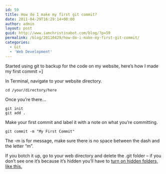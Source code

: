 ```yaml
---
id: 59
title: How do I make my first git commit?
date: 2011-04-29T16:29:14+00:00
author: admin
layout: post
guid: http://www.iamchristinabot.com/blog/?p=59
permalink: /blog/20110429/how-do-i-make-my-first-git-commit/
categories:
  - Git
  - 'Web Development'
---
```

Started using git to backup for the code on my website, here&#8217;s how I made my first commit =]

In Terminal, navigate to your website directory.


    cd /your/directory/here



Once you&#8217;re there&#8230;


    git init
    git add .



Make your first commit and label it with a note on what you&#8217;re committing.


    git commit -m "My First Commit"



The -m is for message, make sure there is no space between the dash and the letter &#8220;m&#8221;.

If you botch it up, go to your web directory and delete the .git folder &#8211; if you don&#8217;t see one it&#8217;s because it&#8217;s hidden you&#8217;ll have to [turn on hidden folders, like this.](http://www.iamchristinabot.com/blog/20110427/how-do-i-display-hidden-files-in-mac-finder/)
